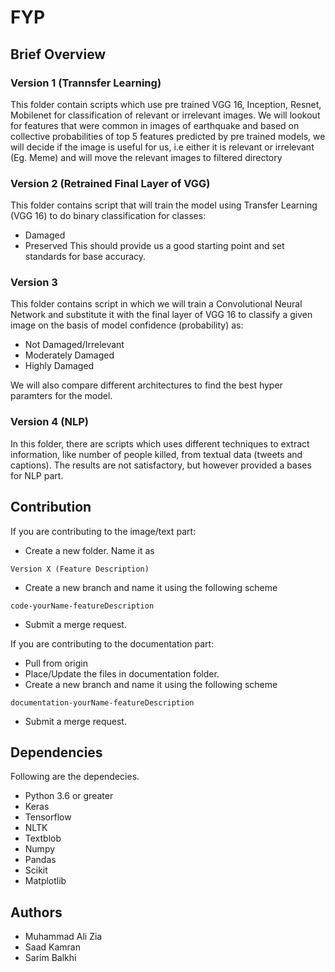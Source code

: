 # FYP


## Brief Overview

### Version 1 (Trannsfer Learning)
This folder contain scripts which use pre trained VGG 16, Inception, Resnet, Mobilenet for classification of relevant or irrelevant images. We will lookout for features that were common in images of earthquake and based on collective probabilities of top 5 features predicted by pre trained models, we will decide if the image is useful for us, i.e either it is relevant or irrelevant (Eg. Meme) and will move the relevant images to filtered directory

### Version 2 (Retrained Final Layer of VGG)
This folder contains script that will train the model using Transfer Learning (VGG 16) to do binary classification for classes:
* Damaged
* Preserved
This should provide us a good starting point and set standards for base accuracy.

### Version 3
This folder contains script in which we will train a Convolutional Neural Network and substitute it with the final layer of VGG 16 to classify a given image on the basis of model confidence (probability) as:

* Not Damaged/Irrelevant
* Moderately Damaged
* Highly Damaged

We will also compare different architectures to find the best hyper paramters for the model.

### Version 4 (NLP)
In this folder, there are scripts which uses different techniques to extract information, like number of people killed, from textual data (tweets and captions). The results are not satisfactory, but however provided a bases for NLP part.


## Contribution

If you are contributing to the image/text part:
* Create a new folder. Name it as
```
Version X (Feature Description)
```
* Create a new branch and name it using the following scheme
```
code-yourName-featureDescription
```
* Submit a merge request.


If you are contributing to the documentation part:
* Pull from origin
* Place/Update the files in documentation folder.
* Create a new branch and name it using the following scheme
```
documentation-yourName-featureDescription
```
* Submit a merge request.



## Dependencies
Following are the dependecies.
* Python 3.6 or greater
* Keras
* Tensorflow
* NLTK
* Textblob
* Numpy
* Pandas
* Scikit 
* Matplotlib


## Authors
* Muhammad Ali Zia
* Saad Kamran
* Sarim Balkhi

